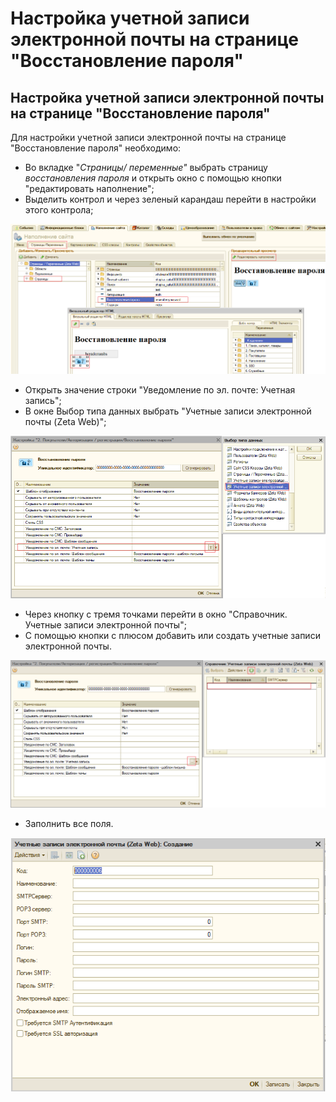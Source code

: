 # Настройка учетной записи электронной почты на странице "Восстановление пароля"

## Настройка учетной записи электронной почты на странице "Восстановление пароля"

Для настройки учетной записи электронной почты на странице "Восстановление пароля" необходимо: 

* Во вкладке "_Страницы/ переменные"_ выбрать страницу _восстановления пароля_ и открыть окно с помощью  кнопки "редактировать наполнение"; 
* Выделить  контрол и через зеленый карандаш перейти в настройки этого контрола;



![](../.gitbook/assets/image%20%2898%29.png)

* Открыть значение строки "Уведомление по эл. почте: Учетная запись";
* В окне Выбор типа данных выбрать "Учетные записи электронной почты \(Zeta Web\)";

![](../.gitbook/assets/image%20%28280%29.png)

* Через кнопку с тремя точками перейти в окно "Справочник. Учетные записи электронной почты";
* С помощью кнопки с плюсом добавить или создать учетные записи электронной почты.  

![](../.gitbook/assets/image%20%28352%29.png)

* Заполнить все поля.

![](../.gitbook/assets/image%20%2879%29.png)



